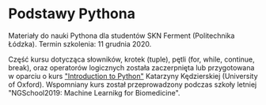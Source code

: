 # Podstawy Pythona

Materiały do nauki Pythona dla studentów SKN Ferment (Politechnika Łódzka).
Termin szkolenia: 11 grudnia 2020.

Część kursu dotycząca słowników, krotek (tuple), pętli (for, while, continue, break), oraz operatorów logicznych została zaczerpnięta lub przygotowana w oparciu o kurs ["Introduction to Python"](https://github.com/NGSchoolEU/ngs19_python_intro) Katarzyny Kędzierskiej (University of Oxford). Wspomniany kurs został przeprowadzony podczas szkoły letniej "NGSchool2019: Machine Learnikg for Biomedicine".



